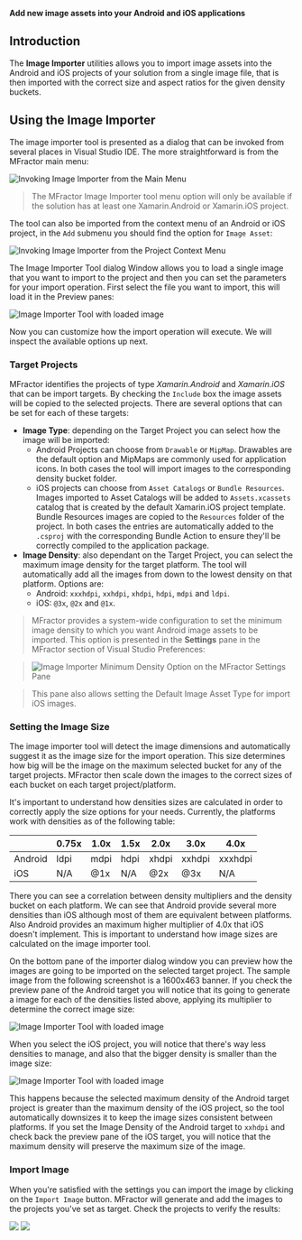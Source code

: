 **Add new image assets into your Android and iOS applications**

## Introduction

The **Image Importer** utilities allows you to import image assets into the Android and iOS projects of your solution from a single image file, that is then imported with the correct size and aspect ratios for the given density buckets.

## Using the Image Importer

The image importer tool is presented as a dialog that can be invoked from several places in Visual Studio IDE. The more straightforward is from the MFractor main menu:

![Invoking Image Importer from the Main Menu](/img/image-management/image-importer-main-menu.png)

>The MFractor Image Importer tool menu option will only be available if the solution has at least one Xamarin.Android or Xamarin.iOS project.

The tool can also be imported from the context menu of an Android or iOS project, in the `Add` submenu you should find the option for `Image Asset`:

![Invoking Image Importer from the Project Context Menu](/img/image-management/image-importer-from-project.png)

The Image Importer Tool dialog Window allows you to load a single image that you want to import to the project and then you can set the parameters for your import operation. First select the file you want to import, this will load it in the Preview panes:

![Image Importer Tool with loaded image](/img/image-management/image-importer-01.png)

Now you can customize how the import operation will execute. We will inspect the available options up next.

### Target Projects
MFractor identifies the projects of type _Xamarin.Android_ and _Xamarin.iOS_ that can be import targets. By checking the `Include` box the image assets will be copied to the selected projects. There are several options that can be set for each of these targets:

* **Image Type**: depending on the Target Project you can select how the image will be imported:
    * Android Projects can choose from `Drawable` or `MipMap`. Drawables are the default option and MipMaps are commonly used for application icons. In both cases the tool will import images to the corresponding density bucket folder.
    * iOS projects can choose from `Asset Catalogs` or `Bundle Resources`. Images imported to Asset Catalogs will be added to `Assets.xcassets` catalog that is created by the default Xamarin.iOS project template. Bundle Resources images are copied to the `Resources` folder of the project. In both cases the entries are automatically added to the `.csproj` with the corresponding Bundle Action to ensure they'll be correctly compiled to the application package.
* **Image Density**: also dependant on the Target Project, you can select the maximum image density for the target platform. The tool will automatically add all the images from down to the lowest density on that platform. Options are:
    * Android: `xxxhdpi`, `xxhdpi`, `xhdpi`, `hdpi`, `mdpi` and `ldpi`.
    * iOS: `@3x`, `@2x` and `@1x`.

>MFractor provides a system-wide configuration to set the minimum image density to which you want Android image assets to be imported. This option is presented in the **Settings** pane in the MFractor section of Visual Studio Preferences:

> ![Image Importer Minimum Density Option on the MFractor Settings Pane](/img/image-management/image-importer-minimum-density.png)

>This pane also allows setting the Default Image Asset Type for import iOS images.

### Setting the Image Size
The image importer tool will detect the image dimensions and automatically suggest it as the image size for the import operation. This size determines how big will be the image on the maximum selected bucket for any of the target projects. MFractor then scale down the images to the correct sizes of each bucket on each target project/platform.

It's important to understand how densities sizes are calculated in order to correctly apply the size options for your needs. Currently, the platforms work with densities as of the following table:

|           | 0.75x | 1.0x  | 1.5x  | 2.0x  | 3.0x      | 4.0x
| --------- | ----- | ----- | ----- | ----- | --------- | --------
| Android   | ldpi  | mdpi  | hdpi  | xhdpi | xxhdpi    | xxxhdpi
| iOS       | N/A   | @1x   | N/A   | @2x   | @3x       | N/A

There you can see a correlation between density multipliers and the density bucket on each platform. We can see that Android provide several more densities than iOS although most of them are equivalent between platforms. Also Android provides an maximum higher multiplier of 4.0x that iOS doesn't implement. This is important to understand how image sizes are calculated on the image importer tool.

On the bottom pane of the importer dialog window you can preview how the images are going to be imported on the selected target project. The sample image from the following screenshot is a 1600x463 banner. If you check the preview pane of the Android target you will notice that its going to generate a image for each of the densities listed above, applying its multiplier to determine the correct image size:

![Image Importer Tool with loaded image](/img/image-management/image-importer-02.png)

When you select the iOS project, you will notice that there's way less densities to manage, and also that the bigger density is smaller than the image size:

![Image Importer Tool with loaded image](/img/image-management/image-importer-01.png)

This happens because the selected maximum density of the Android target project is greater than the maximum density of the iOS project, so the tool automatically downsizes it to keep the image sizes consistent between platforms. If you set the Image Density of the Android target to `xxhdpi` and check back the preview pane of the iOS target, you will notice that the maximum density will preserve the maximum size of the image.

### Import Image
When you're satisfied with the settings you can import the image by clicking on the `Import Image` button. MFractor will generate and add the images to the projects you've set as target. Check the projects to verify the results:

![](/img/image-management/image-importer-result-01.png)
![](/img/image-management/image-importer-result-02.png)

